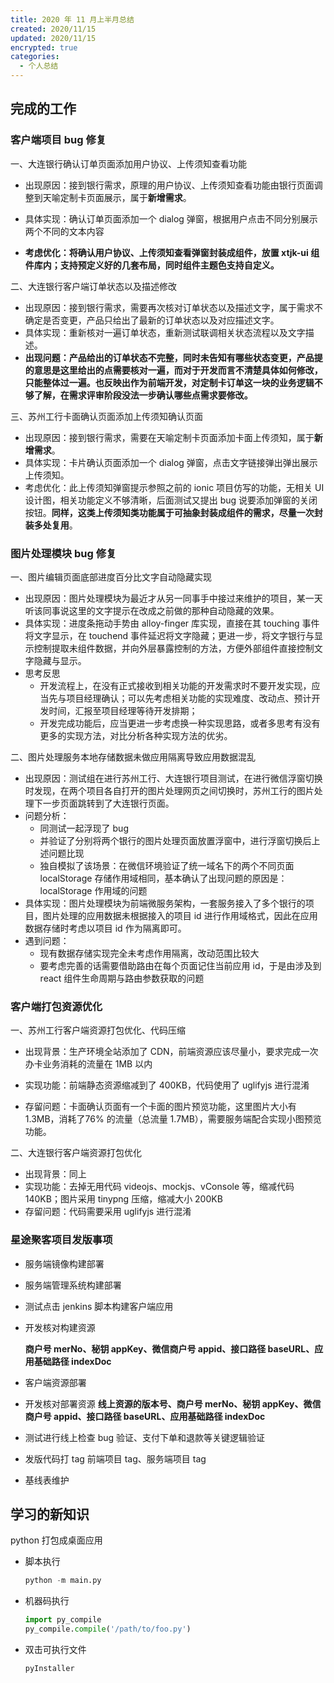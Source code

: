 ```yaml
---
title: 2020 年 11 月上半月总结
created: 2020/11/15
updated: 2020/11/15
encrypted: true
categories:
  - 个人总结
---
```


## 完成的工作

### 客户端项目 bug 修复

一、大连银行确认订单页面添加用户协议、上传须知查看功能

- 出现原因：接到银行需求，原理的用户协议、上传须知查看功能由银行页面调整到天喻定制卡页面展示，属于**新增需求**。

- 具体实现：确认订单页面添加一个 dialog 弹窗，根据用户点击不同分别展示两个不同的文本内容

- **考虑优化：将确认用户协议、上传须知查看弹窗封装成组件，放置 xtjk-ui 组件库内；支持预定义好的几套布局，同时组件主题色支持自定义。**

二、大连银行客户端订单状态以及描述修改

- 出现原因：接到银行需求，需要再次核对订单状态以及描述文字，属于需求不确定是否变更，产品只给出了最新的订单状态以及对应描述文字。
- 具体实现：重新核对一遍订单状态，重新测试联调相关状态流程以及文字描述。
- **出现问题：产品给出的订单状态不完整，同时未告知有哪些状态变更，产品提的意思是这里给出的点需要核对一遍，而对于开发而言不清楚具体如何修改，只能整体过一遍。也反映出作为前端开发，对定制卡订单这一块的业务逻辑不够了解，在需求评审阶段没法一步确认哪些点需求要修改。**

三、苏州工行卡面确认页面添加上传须知确认页面

- 出现原因：接到银行需求，需要在天喻定制卡页面添加卡面上传须知，属于**新增需求**。
- 具体实现：卡片确认页面添加一个 dialog 弹窗，点击文字链接弹出弹出展示上传须知。
- 考虑优化：此上传须知弹窗提示参照之前的 ionic 项目仿写的功能，无相关 UI 设计图，相关功能定义不够清晰，后面测试又提出 bug 说要添加弹窗的关闭按钮。**同样，这类上传须知类功能属于可抽象封装成组件的需求，尽量一次封装多处复用**。

### 图片处理模块 bug 修复

一、图片编辑页面底部进度百分比文字自动隐藏实现

- 出现原因：图片处理模块为最近才从另一同事手中接过来维护的项目，某一天听该同事说这里的文字提示在改成之前做的那种自动隐藏的效果。
- 具体实现：进度条拖动手势由 alloy-finger 库实现，直接在其 touching 事件将文字显示，在 touchend 事件延迟将文字隐藏；更进一步，将文字银行与显示控制提取未组件数据，并向外层暴露控制的方法，方便外部组件直接控制文字隐藏与显示。
- 思考反思
  - 开发流程上，在没有正式接收到相关功能的开发需求时不要开发实现，应当先与项目经理确认；可以先考虑相关功能的实现难度、改动点、预计开发时间，汇报至项目经理等待开发排期；
  - 开发完成功能后，应当更进一步考虑换一种实现思路，或者多思考有没有更多的实现方法，对比分析各种实现方法的优劣。

二、图片处理服务本地存储数据未做应用隔离导致应用数据混乱

- 出现原因：测试组在进行苏州工行、大连银行项目测试，在进行微信浮窗切换时发现，在两个项目各自打开的图片处理网页之间切换时，苏州工行的图片处理下一步页面跳转到了大连银行页面。
- 问题分析：
  - 同测试一起浮现了 bug
  - 并验证了分别将两个银行的图片处理页面放置浮窗中，进行浮窗切换后上述问题比现
  - 独自模拟了该场景：在微信环境验证了统一域名下的两个不同页面 localStorage 存储作用域相同，基本确认了出现问题的原因是：localStorage 作用域的问题
- 具体实现：图片处理模块为前端微服务架构，一套服务接入了多个银行的项目，图片处理的应用数据未根据接入的项目 id 进行作用域格式，因此在应用数据存储时考虑以项目 id 作为隔离即可。
- 遇到问题：
  - 现有数据存储实现完全未考虑作用隔离，改动范围比较大
  - 要考虑完善的话需要借助路由在每个页面记住当前应用 id，于是由涉及到 react 组件生命周期与路由参数获取的问题

### 客户端打包资源优化

一、苏州工行客户端资源打包优化、代码压缩

- 出现背景：生产环境全站添加了 CDN，前端资源应该尽量小，要求完成一次办卡业务消耗的流量在 1MB 以内

- 实现功能：前端静态资源缩减到了 400KB，代码使用了 uglifyjs 进行混淆
- 存留问题：卡面确认页面有一个卡面的图片预览功能，这里图片大小有 1.3MB，消耗了76% 的流量（总流量 1.7MB），需要服务端配合实现小图预览功能。

二、大连银行客户端资源打包优化

- 出现背景：同上
- 实现功能：去掉无用代码 videojs、mockjs、vConsole 等，缩减代码 140KB；图片采用 tinypng 压缩，缩减大小 200KB
- 存留问题：代码需要采用 uglifyjs 进行混淆

### 星途聚客项目发版事项

- 服务端镜像构建部署

- 服务端管理系统构建部署

- 测试点击 jenkins 脚本构建客户端应用

- 开发核对构建资源

  **商户号 merNo、秘钥 appKey、微信商户号 appid、接口路径 baseURL、应用基础路径 indexDoc**

- 客户端资源部署

- 开发核对部署资源
  **线上资源的版本号、商户号 merNo、秘钥 appKey、微信商户号 appid、接口路径 baseURL、应用基础路径 indexDoc**

- 测试进行线上检查
  bug 验证、支付下单和退款等关键逻辑验证
  
- 发版代码打 tag
  前端项目 tag、服务端项目 tag
  
- 基线表维护

## 学习的新知识

python 打包成桌面应用

- 脚本执行

  ```python
  python -m main.py
  ```

- 机器码执行

  ```python
  import py_compile
  py_compile.compile('/path/to/foo.py')
  ```

- 双击可执行文件

  ```bash
  pyInstaller
  ```
